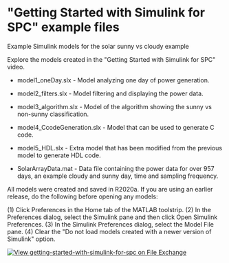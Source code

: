# "Getting Started with Simulink for SPC" example files
Example Simulink models for the solar sunny vs cloudy example

Explore the models created in the "Getting Started with Simulink for SPC" video.

* model1_oneDay.slx - Model analyzing one day of power generation.

* model2_filters.slx - Model filtering and displaying the power data.

* model3_algorithm.slx - Model of the algorithm showing the sunny vs non-sunny classification.

* model4_CcodeGeneration.slx - Model that can be used to generate C code.

* model5_HDL.slx - Extra model that has been modified from the previous model to generate HDL code.

* SolarArrayData.mat - Data file containing the power data for over 957 days, an example cloudy and sunny day, time and sampling frequency. 

All models were created and saved in R2020a. If you are using an earlier release, do the following before opening any models:

(1) Click Preferences in the Home tab of the MATLAB toolstrip.
(2) In the Preferences dialog, select the Simulink pane and then click Open Simulink Preferences.
(3) In the Simulink Preferences dialog, select the Model File pane.
(4) Clear the "Do not load models created with a newer version of Simulink" option.

[![View getting-started-with-simulink-for-spc on File Exchange](https://www.mathworks.com/matlabcentral/images/matlab-file-exchange.svg)](https://www.mathworks.com/matlabcentral/fileexchange/74925-getting-started-with-simulink-for-spc)
